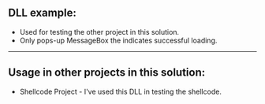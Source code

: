 DLL example:
-
* Used for testing the other project in this solution.
* Only pops-up MessageBox the indicates successful loading.
---

Usage in other projects in this solution:
-
* Shellcode Project - I've used this DLL in testing the shellcode.